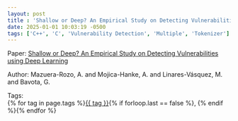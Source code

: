```yaml
---
layout: post
title : 'Shallow or Deep? An Empirical Study on Detecting Vulnerabilities using Deep Learning'
date: 2025-01-01 10:03:19 -0500
tags: ['C++', 'C', 'Vulnerability Detection', 'Multiple', 'Tokenizer']
---
```

Paper: [Shallow or Deep? An Empirical Study on Detecting Vulnerabilities using Deep Learning](https://ieeexplore-ieee-org.proxy.library.nd.edu/document/9462962)

Author: Mazuera-Rozo, A. and Mojica-Hanke, A. and Linares-Vásquez, M. and Bavota, G.




 Tags:  
        <span>{% for tag in page.tags %}<a href="{{ site.baseurl }}tags/#{{ tag | slugify }}">{{ tag }}</a>{% if forloop.last == false %}, {% endif %}{% endfor %}</span>
